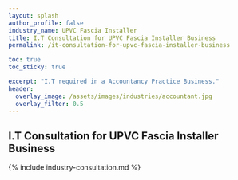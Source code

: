 ```yaml
---
layout: splash 
author_profile: false 
industry_name: UPVC Fascia Installer
title: I.T Consultation for UPVC Fascia Installer Business
permalink: /it-consultation-for-upvc-fascia-installer-business

toc: true
toc_sticky: true

excerpt: "I.T required in a Accountancy Practice Business."
header:
  overlay_image: /assets/images/industries/accountant.jpg
  overlay_filter: 0.5 
---
```


## I.T Consultation for UPVC Fascia Installer Business

{% include industry-consultation.md %}
